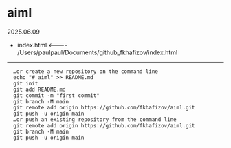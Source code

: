 # aiml
2025.06.09

* index.html <---- /Users/paulpaul/Documents/github_fkhafizov/index.html

-----------


      …or create a new repository on the command line
      echo "# aiml" >> README.md
      git init
      git add README.md
      git commit -m "first commit"
      git branch -M main
      git remote add origin https://github.com/fkhafizov/aiml.git
      git push -u origin main
      …or push an existing repository from the command line
      git remote add origin https://github.com/fkhafizov/aiml.git
      git branch -M main
      git push -u origin main
